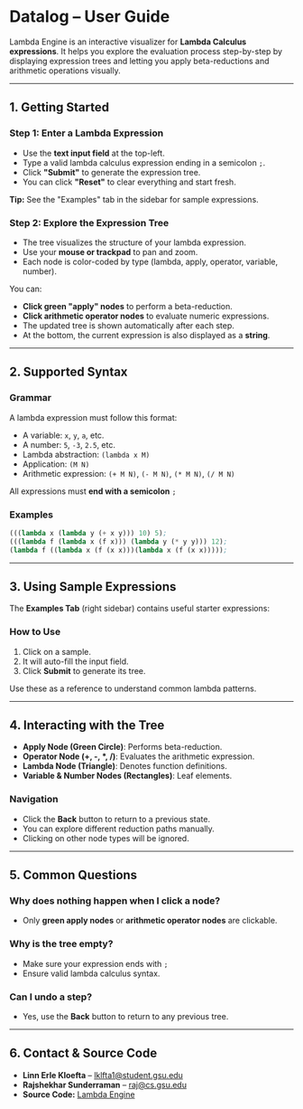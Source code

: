# **Datalog – User Guide**

Lambda Engine is an interactive visualizer for **Lambda Calculus expressions**. It helps you explore the evaluation process step-by-step by displaying expression trees and letting you apply beta-reductions and arithmetic operations visually.

---

## **1. Getting Started**

### **Step 1: Enter a Lambda Expression**
- Use the **text input field** at the top-left.
- Type a valid lambda calculus expression ending in a semicolon `;`.
- Click **"Submit"** to generate the expression tree.
- You can click **"Reset"** to clear everything and start fresh.

**Tip:** See the "Examples" tab in the sidebar for sample expressions.


### **Step 2: Explore the Expression Tree**
- The tree visualizes the structure of your lambda expression.
- Use your **mouse or trackpad** to pan and zoom.
- Each node is color-coded by type (lambda, apply, operator, variable, number).

You can:
- **Click green "apply" nodes** to perform a beta-reduction.
- **Click arithmetic operator nodes** to evaluate numeric expressions.
- The updated tree is shown automatically after each step.
- At the bottom, the current expression is also displayed as a **string**.

---

## **2. Supported Syntax**

### **Grammar**
A lambda expression must follow this format:

- A variable: `x`, `y`, `a`, etc.
- A number: `5`, `-3`, `2.5`, etc.
- Lambda abstraction: `(lambda x M)`
- Application: `(M N)`
- Arithmetic expression: `(+ M N)`, `(- M N)`, `(* M N)`, `(/ M N)`

All expressions must **end with a semicolon** `;`

### **Examples**
```lisp
(((lambda x (lambda y (+ x y))) 10) 5);
(((lambda f (lambda x (f x))) (lambda y (* y y))) 12);
(lambda f ((lambda x (f (x x)))(lambda x (f (x x)))));
```

---

## **3. Using Sample Expressions**

The **Examples Tab** (right sidebar) contains useful starter expressions:

### **How to Use**
1. Click on a sample.
2. It will auto-fill the input field.
3. Click **Submit** to generate its tree.

Use these as a reference to understand common lambda patterns.

---

## **4. Interacting with the Tree**

- **Apply Node (Green Circle)**: Performs beta-reduction.
- **Operator Node (+, -, *, /)**: Evaluates the arithmetic expression.
- **Lambda Node (Triangle)**: Denotes function definitions.
- **Variable & Number Nodes (Rectangles)**: Leaf elements.

### **Navigation**
- Click the **Back** button to return to a previous state.
- You can explore different reduction paths manually.
- Clicking on other node types will be ignored.

---

## **5. Common Questions**

### **Why does nothing happen when I click a node?**
- Only **green apply nodes** or **arithmetic operator nodes** are clickable.

### **Why is the tree empty?**
- Make sure your expression ends with `;`
- Ensure valid lambda calculus syntax.

### **Can I undo a step?**
- Yes, use the **Back** button to return to any previous tree.

---

## **6. Contact & Source Code**
- **Linn Erle Kloefta** – [lklfta1@student.gsu.edu](mailto:lklfta1@student.gsu.edu)
- **Rajshekhar Sunderraman** – [raj@cs.gsu.edu](mailto:raj@cs.gsu.edu)
- **Source Code:**  [Lambda Engine](https://github.com/linnerlek/Lambda-Engine)
